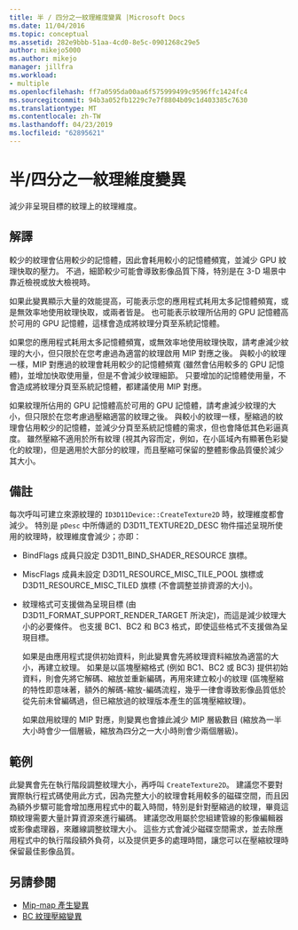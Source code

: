 ```yaml
---
title: 半 / 四分之一紋理維度變異 |Microsoft Docs
ms.date: 11/04/2016
ms.topic: conceptual
ms.assetid: 282e9bbb-51aa-4cd0-8e5c-0901268c29e5
author: mikejo5000
ms.author: mikejo
manager: jillfra
ms.workload:
- multiple
ms.openlocfilehash: ff7a0595da00aa6f575999499c9596ffc1424fc4
ms.sourcegitcommit: 94b3a052fb1229c7e7f8804b09c1d403385c7630
ms.translationtype: MT
ms.contentlocale: zh-TW
ms.lasthandoff: 04/23/2019
ms.locfileid: "62895621"
---
```

# <a name="halfquarter-texture-dimensions-variant"></a>半/四分之一紋理維度變異
減少非呈現目標的紋理上的紋理維度。

## <a name="interpretation"></a>解譯
 較少的紋理會佔用較少的記憶體，因此會耗用較小的記憶體頻寬，並減少 GPU 紋理快取的壓力。 不過，細節較少可能會導致影像品質下降，特別是在 3-D 場景中靠近檢視或放大檢視時。

 如果此變異顯示大量的效能提高，可能表示您的應用程式耗用太多記憶體頻寬，或是無效率地使用紋理快取，或兩者皆是。 也可能表示紋理所佔用的 GPU 記憶體高於可用的 GPU 記憶體，這樣會造成將紋理分頁至系統記憶體。

 如果您的應用程式耗用太多記憶體頻寬，或無效率地使用紋理快取，請考慮減少紋理的大小，但只限於在您考慮過為適當的紋理啟用 MIP 對應之後。 與較小的紋理一樣，MIP 對應過的紋理會耗用較少的記憶體頻寬 (雖然會佔用較多的 GPU 記憶體)，並增加快取使用量，但是不會減少紋理細節。 只要增加的記憶體使用量，不會造成將紋理分頁至系統記憶體，都建議使用 MIP 對應。

 如果紋理所佔用的 GPU 記憶體高於可用的 GPU 記憶體，請考慮減少紋理的大小，但只限於在您考慮過壓縮適當的紋理之後。 與較小的紋理一樣，壓縮過的紋理會佔用較少的記憶體，並減少分頁至系統記憶體的需求，但也會降低其色彩逼真度。 雖然壓縮不適用於所有紋理 (視其內容而定，例如，在小區域內有顯著色彩變化的紋理)，但是適用於大部分的紋理，而且壓縮可保留的整體影像品質優於減少其大小。

## <a name="remarks"></a>備註
 每次呼叫可建立來源紋理的 `ID3D11Device::CreateTexture2D` 時，紋理維度都會減少。 特別是 `pDesc` 中所傳遞的 D3D11_TEXTURE2D_DESC 物件描述呈現所使用的紋理時，紋理維度會減少；亦即：

- BindFlags 成員只設定 D3D11_BIND_SHADER_RESOURCE 旗標。

- MiscFlags 成員未設定 D3D11_RESOURCE_MISC_TILE_POOL 旗標或 D3D11_RESOURCE_MISC_TILED 旗標 (不會調整並排資源的大小)。

- 紋理格式可支援做為呈現目標 (由 D3D11_FORMAT_SUPPORT_RENDER_TARGET 所決定)，而這是減少紋理大小的必要條件。 也支援 BC1、BC2 和 BC3 格式，即使這些格式不支援做為呈現目標。

  如果是由應用程式提供初始資料，則此變異會先將紋理資料縮放為適當的大小，再建立紋理。 如果是以區塊壓縮格式 (例如 BC1、BC2 或 BC3) 提供初始資料，則會先將它解碼、縮放並重新編碼，再用來建立較小的紋理 (區塊壓縮的特性即意味著，額外的解碼-縮放-編碼流程，幾乎一律會導致影像品質低於從先前未曾編碼過，但已縮放過的紋理版本產生的區塊壓縮紋理)。

  如果啟用紋理的 MIP 對應，則變異也會據此減少 MIP 層級數目 (縮放為一半大小時會少一個層級，縮放為四分之一大小時則會少兩個層級)。

## <a name="example"></a>範例
 此變異會先在執行階段調整紋理大小，再呼叫 `CreateTexture2D`。 建議您不要對實際執行程式碼使用此方式，因為完整大小的紋理會耗用較多的磁碟空間，而且因為額外步驟可能會增加應用程式中的載入時間，特別是針對壓縮過的紋理，畢竟這類紋理需要大量計算資源來進行編碼。 建議您改用屬於您組建管線的影像編輯器或影像處理器，來離線調整紋理大小。 這些方式會減少磁碟空間需求，並去除應用程式中的執行階段額外負荷，以及提供更多的處理時間，讓您可以在壓縮紋理時保留最佳影像品質。

## <a name="see-also"></a>另請參閱
- [Mip-map 產生變異](mip-map-generation-variant.md)
- [BC 紋理壓縮變異](bc-texture-compression-variant.md)